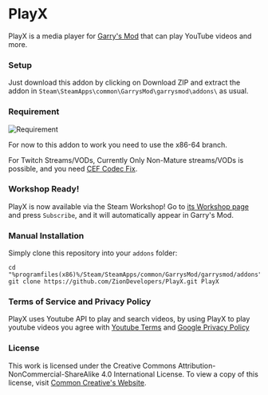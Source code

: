 PlayX
=====

PlayX is a media player for [Garry's Mod][] that can play YouTube videos and more.

### Setup

Just download this addon by clicking on Download ZIP and extract the addon in ````Steam\SteamApps\common\GarrysMod\garrysmod\addons\```` as usual.


### Requirement
![Requirement](https://ziondevelopers.github.io/playx/img/branch.png)

For now to this addon to work you need to use the x86-64 branch.

For Twitch Streams/VODs, Currently Only Non-Mature streams/VODs is possible, and you need [CEF Codec Fix][CEFCodecFix].

### Workshop Ready!

PlayX is now available via the Steam Workshop! Go to [its Workshop page][workshop] and press `Subscribe`, and it will automatically appear in Garry's Mod.

### Manual Installation

Simply clone this repository into your `addons` folder:

    cd "%programfiles(x86)%/Steam/SteamApps/common/GarrysMod/garrysmod/addons"
    git clone https://github.com/ZionDevelopers/PlayX.git PlayX

### Terms of Service and Privacy Policy

PlayX uses Youtube API to play and search videos, by using PlayX to play youtube videos you agree with [Youtube Terms][YouTubeTerms] and [Google Privacy Policy][GooglePrivacyPolicy]

### License

This work is licensed under the Creative Commons Attribution-NonCommercial-ShareAlike 4.0 International License.
To view a copy of this license, visit [Common Creative's Website][License].

[Garry's Mod]: <http://garrysmod.com/>
[workshop]: <http://steamcommunity.com/sharedfiles/filedetails/?id=106516163>
[Exsto]: <https://github.com/prefanatic/exsto>
[License]: <https://creativecommons.org/licenses/by-nc-sa/4.0/>
[YouTubeTerms]: <https://www.youtube.com/t/terms>
[GooglePrivacyPolicy]: <https://policies.google.com/privacy>
[CEFCodecFix]: <https://github.com/solsticegamestudios/GModCEFCodecFix>
